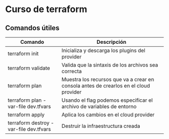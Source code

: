 # Curso de terraform

## Comandos útiles

| Comando                                | Descripción                                                                           |
| -------------------------------------- | ------------------------------------------------------------------------------------- |
| terraform init                         | Inicializa y descarga los plugins del provider                                        |
| terraform validate                     | Valida que la sintaxis de los archivos sea correcta                                   |
| terraform plan                         | Muestra los recursos que va a crear en consola antes de crearlos en el cloud provider |
| terraform plan -var-file dev.tfvars    | Usando el flag podemos especificar el archivo de variables de entorno                 |
| terraform apply                        | Aplica los cambios en el cloud provider                                               |
| terraform destroy -var-file dev.tfvars | Destruir la infraestructura creada                                                    |
